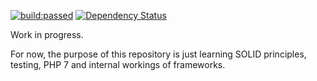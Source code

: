 <a href="https://travis-ci.org/ambitia/ambitia"><img src="https://travis-ci.org/ambitia/ambitia.svg" alt="build:passed" /></a>
[![Dependency Status](https://www.versioneye.com/user/projects/58346f2ae7cea00039353b5b/badge.svg?style=flat-square)](https://www.versioneye.com/user/projects/58346f2ae7cea00039353b5b)

Work in progress.

For now, the purpose of this repository is just learning SOLID principles, testing, PHP 7 and internal workings of frameworks.

